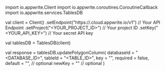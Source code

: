 import io.appwrite.Client
import io.appwrite.coroutines.CoroutineCallback
import io.appwrite.services.TablesDB

val client = Client()
    .setEndpoint("https://<REGION>.cloud.appwrite.io/v1") // Your API Endpoint
    .setProject("<YOUR_PROJECT_ID>") // Your project ID
    .setKey("<YOUR_API_KEY>") // Your secret API key

val tablesDB = TablesDB(client)

val response = tablesDB.updatePolygonColumn(
    databaseId = "<DATABASE_ID>",
    tableId = "<TABLE_ID>",
    key = "",
    required = false,
    default = "", // optional
    newKey = "" // optional
)
